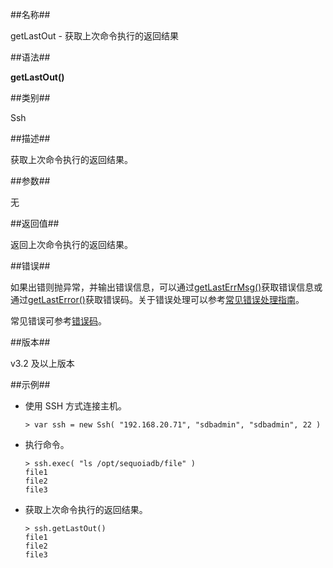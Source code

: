 ##名称##

getLastOut - 获取上次命令执行的返回结果

##语法##

**getLastOut()**

##类别##

Ssh

##描述##

获取上次命令执行的返回结果。

##参数##

无

##返回值##

返回上次命令执行的返回结果。

##错误##

如果出错则抛异常，并输出错误信息，可以通过[getLastErrMsg()](manual/Manual/Sequoiadb_Command/Global/getLastErrMsg.md)获取错误信息或通过[getLastError()](manual/Manual/Sequoiadb_Command/Global/getLastError.md)获取错误码。关于错误处理可以参考[常见错误处理指南](manual/FAQ/faq_sdb.md)。

常见错误可参考[错误码](manual/Manual/Sequoiadb_error_code.md)。

##版本##

v3.2 及以上版本

##示例##

* 使用 SSH 方式连接主机。

    ```lang-javascript
    > var ssh = new Ssh( "192.168.20.71", "sdbadmin", "sdbadmin", 22 )
    ```

* 执行命令。

    ```lang-javascript
    > ssh.exec( "ls /opt/sequoiadb/file" )
    file1
    file2
    file3
    ```

* 获取上次命令执行的返回结果。

    ```lang-javascript
    > ssh.getLastOut()
    file1
    file2
    file3
    ```
